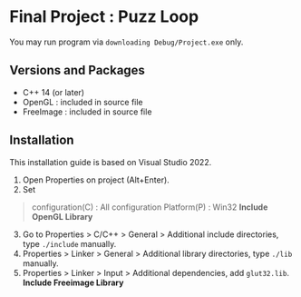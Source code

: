 # Final Project : Puzz Loop
You may run program via ```downloading Debug/Project.exe``` only.


## Versions and Packages
- C++ 14 (or later)
- OpenGL : included in source file
- FreeImage : included in source file


## Installation
This installation guide is based on Visual Studio 2022.  
  
1. Open Properties on project (Alt+Enter).  
2. Set
> configuration(C) : All configuration
> Platform(P) : Win32
__Include OpenGL Library__
3. Go to Properties > C/C++ > General > Additional include directories, type ```./include``` manually.
4. Properties > Linker > General > Additional library directories, type ```./lib``` manually.
5. Properties > Linker > Input > Additional dependencies, add ```glut32.lib```.
__Include Freeimage Library__
